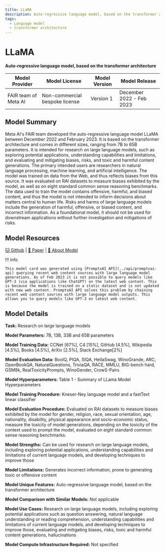 ```yaml
---
title: LLaMA
description: Auto-regressive language model, based on the transformer architecture
tags:
  - Language model
  - transformer architecture
---
```


# LLaMA

**Auto-regressive language model, based on the transformer architecture**

| Model Provider | Model License | Model Version | Model Release |
| --- | --- | --- | --- |
| FAIR team of Meta AI | Non-commercial bespoke license | Version 1 | December 2022 - Feb 2023 |

## Model Summary

Meta AI's FAIR team developed the auto-regressive language model LLaMA between December 2022 and February 2023. It is based on the transformer architecture and comes in different sizes, ranging from 7B to 65B parameters. It is intended for research on large language models, such as exploring potential applications, understanding capabilities and limitations, and evaluating and mitigating biases, risks, and toxic and harmful content generations. The primary intended users are researchers in natural language processing, machine learning, and artificial intelligence. The model was trained on data from the Web, and thus reflects biases from this source. It was evaluated on RAI datasets to measure biases exhibited by the model, as well as on eight standard common sense reasoning benchmarks. The data used to train the model contains offensive, harmful, and biased content, and thus the model is not intended to inform decisions about matters central to human life. Risks and harms of large language models include the generation of harmful, offensive, or biased content, and incorrect information. As a foundational model, it should not be used for downstream applications without further investigation and mitigations of risks.

## Model Resources

[🐱 Github](https://github.com/facebookresearch/llama/blob/main/MODEL_CARD.md) | [📃 Paper](https://research.facebook.com/publications/llama-open-and-efficient-foundation-language-models/) | [🔖 About Model](https://ai.facebook.com/blog/large-language-model-llama-meta-ai/)

!!! info

    This model card was generated using [PromptxAI API](../api/promptxai-api) querying recent web content sources with large language model generations. As of Feb 2023 it is not possible to query models like GPT-3 (via applications like ChatGPT) on the latest web content. This is because the model is trained on a static dataset and is not updated with new web content. PromptxAI API solves this problem by chaining recent web content sources with large language model outputs. This allows you to query models like GPT-3 on latest web content.

## Model Details

**Task:** Research on large language models

**Model Parameters:** 7B, 13B, 33B and 65B parameters

**Model Training Data:** CCNet [67%], C4 [15%], GitHub [4.5%], Wikipedia [4.5%], Books [4.5%], ArXiv [2.5%], Stack Exchange[2%]

**Model Evaluation Data:** BoolQ, PIQA, SIQA, HellaSwag, WinoGrande, ARC, OpenBookQA, NaturalQuestions, TriviaQA, RACE, MMLU, BIG-bench hard, GSM8k, RealToxicityPrompts, WinoGender, CrowS-Pairs

**Model Hyperparameters:** Table 1 - Summary of LLama Model Hyperparameters

**Model Training Procedure:** Kneser-Ney language model and a fastText linear classifier

**Model Evaluation Procedure:** Evaluated on RAI datasets to measure biases exhibited by the model for gender, religion, race, sexual orientation, age, nationality, disability, physical appearance and socio-economic status, measure the toxicity of model generations, depending on the toxicity of the context used to prompt the model, evaluated on eight standard common sense reasoning benchmarks.

**Model Strengths:** Can be used for research on large language models, including exploring potential applications, understanding capabilities and limitations of current language models, and developing techniques to improve those

**Model Limitations:** Generates incorrect information, prone to generating toxic or offensive content

**Model Unique Features:** Auto-regressive language model, based on the transformer architecture

**Model Comparison with Similar Models:** Not applicable

**Model Use Cases:** Research on large language models, including exploring potential applications such as question answering, natural language understanding or reading comprehension, understanding capabilities and limitations of current language models, and developing techniques to improve those, evaluating and mitigating biases, risks, toxic and harmful content generations, hallucinations

**Model Compute Infrastructure Required:** Not specified

